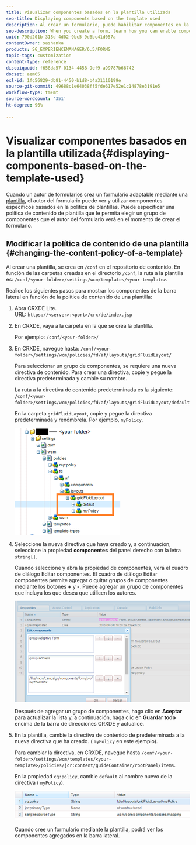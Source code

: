 ```yaml
---
title: Visualizar componentes basados en la plantilla utilizada
seo-title: Displaying components based on the template used
description: Al crear un formulario, puede habilitar componentes en la barra lateral en función de la plantilla seleccionada.
seo-description: When you create a form, learn how you can enable components in the sidebar based on the template selected.
uuid: 790d201b-318d-4d02-9bc5-9d6bc41d057a
contentOwner: sashanka
products: SG_EXPERIENCEMANAGER/6.5/FORMS
topic-tags: customization
content-type: reference
discoiquuid: f658da57-0134-4458-9ef9-a99787b66742
docset: aem65
exl-id: 1fc56829-db81-4450-b1d8-b4a31110199e
source-git-commit: 49688c1e64038ff5fde617e52e1c14878e3191e5
workflow-type: tm+mt
source-wordcount: '351'
ht-degree: 96%

---
```


# Visualizar componentes basados en la plantilla utilizada{#displaying-components-based-on-the-template-used}

Cuando un autor de formularios crea un formulario adaptable mediante una [plantilla](../../forms/using/template-editor.md), el autor del formulario puede ver y utilizar componentes específicos basados en la política de plantillas. Puede especificar una política de contenido de plantilla que le permita elegir un grupo de componentes que el autor del formulario verá en el momento de crear el formulario.

## Modificar la política de contenido de una plantilla {#changing-the-content-policy-of-a-template}

Al crear una plantilla, se crea en `/conf` en el repositorio de contenido. En función de las carpetas creadas en el directorio `/conf`, la ruta a la plantilla es: `/conf/<your-folder>/settings/wcm/templates/<your-template>`.

Realice los siguientes pasos para mostrar los componentes de la barra lateral en función de la política de contenido de una plantilla:

1. Abra CRXDE Lite.\
   URL: `https://<server>:<port>/crx/de/index.jsp`
1. En CRXDE, vaya a la carpeta en la que se crea la plantilla.

   Por ejemplo: `/conf/<your-folder>/`

1. En CRXDE, navegue hasta: `/conf/<your-folder>/settings/wcm/policies/fd/af/layouts/gridFluidLayout/`

   Para seleccionar un grupo de componentes, se requiere una nueva directiva de contenido. Para crear una directiva, copie y pegue la directiva predeterminada y cambie su nombre.

   La ruta a la directiva de contenido predeterminada es la siguiente: `/conf/<your-folder>/settings/wcm/policies/fd/af/layouts/gridFluidLayout/default`

   En la carpeta `gridFluidLayout`, copie y pegue la directiva predeterminada y renómbrela. Por ejemplo, `myPolicy`.

   ![Copiar directivas predeterminadas](assets/crx-default1.png)

1. Seleccione la nueva directiva que haya creado y, a continuación, seleccione la propiedad **componentes** del panel derecho con la letra `string[]`.

   Cuando seleccione y abra la propiedad de componentes, verá el cuadro de diálogo Editar componentes. El cuadro de diálogo Editar componentes permite agregar o quitar grupos de componentes mediante los botones **+** y **-**. Puede agregar un grupo de componentes que incluya los que desea que utilicen los autores.

   ![Agregar o quitar componentes de la directiva](assets/add-components-list1.png)

   Después de agregar un grupo de componentes, haga clic en **Aceptar** para actualizar la lista y, a continuación, haga clic en **Guardar todo** encima de la barra de direcciones CRXDE y actualice.

1. En la plantilla, cambie la directiva de contenido de predeterminada a la nueva directiva que ha creado. ( `myPolicy` en este ejemplo).

   Para cambiar la directiva, en CRXDE, navegue hasta `/conf/<your-folder>/settings/wcm/templates/<your-template>/policies/jcr:content/guideContainer/rootPanel/items`.

   En la propiedad `cq:policy`, cambie `default` al nombre nuevo de la directiva ( `myPolicy`).

   ![directiva de contenido de plantilla actualizada](assets/updated-policy.png)

   Cuando cree un formulario mediante la plantilla, podrá ver los componentes agregados en la barra lateral.

